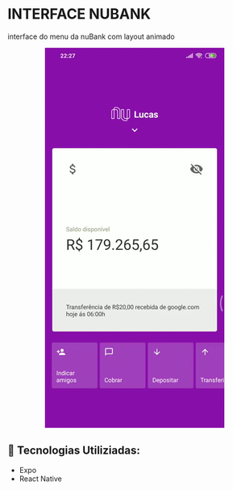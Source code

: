 # INTERFACE NUBANK

 interface do menu da nuBank com layout animado


<p align="center">
  <img alt="GitHub language count" src=https://github.com/LucasGabryellll/inteface-nuBank/blob/master/Screenrecorder-2020-04-18-22-27-33-723.gif>




## 🚀 Tecnologias Utiliziadas: 

- Expo 
- React Native
